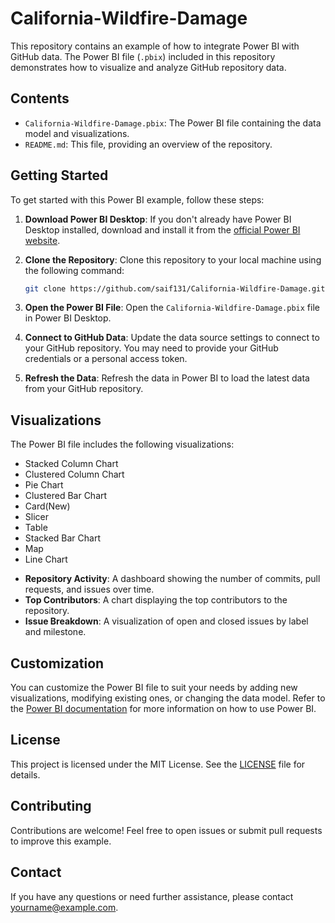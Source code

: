 # California-Wildfire-Damage

This repository contains an example of how to integrate Power BI with GitHub data. The Power BI file (`.pbix`) included in this repository demonstrates how to visualize and analyze GitHub repository data.

## Contents

- `California-Wildfire-Damage.pbix`: The Power BI file containing the data model and visualizations.
- `README.md`: This file, providing an overview of the repository.

## Getting Started

To get started with this Power BI example, follow these steps:

1. **Download Power BI Desktop**: If you don't already have Power BI Desktop installed, download and install it from the [official Power BI website](https://powerbi.microsoft.com/desktop/).

2. **Clone the Repository**: Clone this repository to your local machine using the following command:
    ```bash
    git clone https://github.com/saif131/California-Wildfire-Damage.git
    ```

3. **Open the Power BI File**: Open the `California-Wildfire-Damage.pbix` file in Power BI Desktop.

4. **Connect to GitHub Data**: Update the data source settings to connect to your GitHub repository. You may need to provide your GitHub credentials or a personal access token.

5. **Refresh the Data**: Refresh the data in Power BI to load the latest data from your GitHub repository.

## Visualizations

The Power BI file includes the following visualizations:

* Stacked Column Chart
* Clustered Column Chart
* Pie Chart
* Clustered Bar Chart
* Card(New)
* Slicer
* Table
* Stacked Bar Chart
* Map
* Line Chart

- **Repository Activity**: A dashboard showing the number of commits, pull requests, and issues over time.
- **Top Contributors**: A chart displaying the top contributors to the repository.
- **Issue Breakdown**: A visualization of open and closed issues by label and milestone.

## Customization

You can customize the Power BI file to suit your needs by adding new visualizations, modifying existing ones, or changing the data model. Refer to the [Power BI documentation](https://docs.microsoft.com/power-bi/) for more information on how to use Power BI.

## License

This project is licensed under the MIT License. See the [LICENSE](LICENSE) file for details.

## Contributing

Contributions are welcome! Feel free to open issues or submit pull requests to improve this example.

## Contact

If you have any questions or need further assistance, please contact [yourname@example.com](mailto:yourname@example.com).
